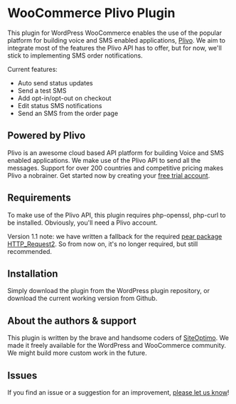 WooCommerce Plivo Plugin
========================
This plugin for WordPress WooCommerce enables the use of the popular platform for building voice and SMS enabled applications, [Plivo](http://www.plivo.com/?utm_source=plivo-plugin&utm_medium=github&utm_campaign=siteoptimo). We aim to integrate most of the features the Plivo API has to offer, but for now, we'll stick to implementing SMS order notifications.

Current features:
* Auto send status updates
* Send a test SMS
* Add opt-in/opt-out on checkout
* Edit status SMS notifications
* Send an SMS from the order page

Powered by Plivo
----------------
Plivo is an awesome cloud based API platform for building Voice and SMS enabled applications. We make use of the Plivo API to send all the messages.
Support for over 200 countries and competitive pricing makes Plivo a nobrainer.
Get started now by creating your [free trial account](https://manage.plivo.com/accounts/register/?utm_source=plivo-plugin&utm_medium=wordpress&utm_campaign=siteoptimo).


Requirements
------------
To make use of the Plivo API, this plugin requires php-openssl, php-curl to be installed. Obviously, you'll need a Plivo account.

Version 1.1 note: we have written a fallback for the required [pear package HTTP_Request2](http://pear.php.net/package/HTTP_Request2). So from now on, it's no longer required, but still recommended.

Installation
------------
Simply download the plugin from the WordPress plugin repository, or download the current working version from Github.

About the authors & support
---------------------------
This plugin is written by the brave and handsome coders of [SiteOptimo](http://www.siteoptimo.com/?utm_source=plivo-plugin&utm_medium=github&utm_campaign=wcp).
We made it freely available for the WordPress and WooCommerce community. We might build more custom work in the future.

Issues
------
If you find an issue or a suggestion for an improvement, [please let us know](https://github.com/siteoptimo/woocommerce-plivo/issues/new)!